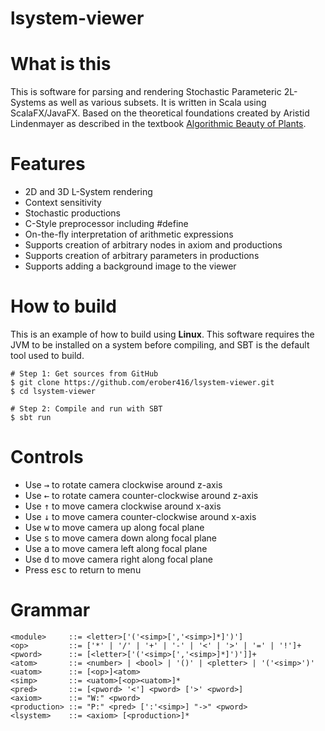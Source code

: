 # lsystem-viewer

# What is this
This is software for parsing and rendering Stochastic Parameteric 2L-Systems as well as various subsets. It is written in Scala using ScalaFX/JavaFX. Based on the theoretical foundations created by Aristid Lindenmayer as described in the textbook [Algorithmic Beauty of Plants](http://algorithmicbotany.org/papers/abop/abop.pdf).
# Features
* 2D and 3D L-System rendering
* Context sensitivity
* Stochastic productions
* C-Style preprocessor including #define
* On-the-fly interpretation of arithmetic expressions
* Supports creation of arbitrary nodes in axiom and productions
* Supports creation of arbitrary parameters in productions
* Supports adding a background image to the viewer
# How to build
This is an example of how to build using **Linux**. This software requires the JVM to be installed on a system before compiling, and SBT is the default tool used to build.
```shell
# Step 1: Get sources from GitHub
$ git clone https://github.com/erober416/lsystem-viewer.git
$ cd lsystem-viewer
```
```shell
# Step 2: Compile and run with SBT
$ sbt run
```
# Controls
* Use <kbd>→</kbd> to rotate camera clockwise around z-axis
* Use <kbd>←</kbd> to rotate camera counter-clockwise around z-axis
* Use <kbd>↑</kbd> to move camera clockwise around x-axis
* Use <kbd>↓</kbd> to move camera counter-clockwise around x-axis
* Use <kbd>w</kbd> to move camera up along focal plane
* Use <kbd>s</kbd> to move camera down along focal plane
* Use <kbd>a</kbd> to move camera left along focal plane
* Use <kbd>d</kbd> to move camera right along focal plane
* Press <kbd>esc</kbd> to return to menu
# Grammar
```text
<module>     ::= <letter>['('<simp>[','<simp>]*]')']
<op>         ::= ['*' | '/' | '+' | '-' | '<' | '>' | '=' | '!']+
<pword>      ::= [<letter>['('<simp>[','<simp>]*]')']]+
<atom>       ::= <number> | <bool> | '()' | <pletter> | '('<simp>')'
<uatom>      ::= [<op>]<atom>
<simp>       ::= <uatom>[<op><uatom>]*
<pred>       ::= [<pword> '<'] <pword> ['>' <pword>]
<axiom>      ::= "W:" <pword>
<production> ::= "P:" <pred> [':'<simp>] "->" <pword>
<lsystem>    ::= <axiom> [<production>]*
```
